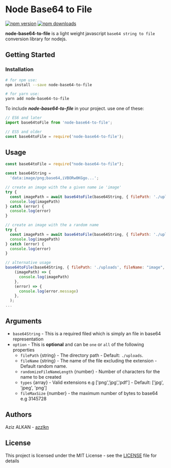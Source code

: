# Node Base64 to File

[![npm version](https://img.shields.io/npm/v/node-base64-to-file.svg?style=flat-square)](https://www.npmjs.com/package/node-base64-to-file)
[![npm downloads](https://img.shields.io/npm/dm/node-base64-to-file.svg?style=flat-square)](https://www.npmjs.com/package/node-base64-to-file)

**node-base64-to-file** is a light weight javascript `base64 string to file` conversion library for nodejs.

## Getting Started

### Installation

```bash
# for npm use:
npm install --save node-base64-to-file

# for yarn use:
yarn add node-base64-to-file
```

To include **_node-base64-to-file_** in your project. use one of these:

```js
// ES6 and later
import base64toFile from 'node-base64-to-file';

// ES5 and older
const base64toFile = require('node-base64-to-file');
```

## Usage

```javascript
const base64toFile = require("node-base64-to-file");

const base64String =
  'data:image/png;base64,iVBORw0KGgo...';

// create an image with the a given name ie 'image'
try {
  const imagePath = await base64toFile(base64String, { filePath: './uploads', fileName: "image", types: ['png'], fileMaxSize: 3145728 });
  console.log(imagePath)
} catch (error) {
  console.log(error)
}

// create an image with the a random name
try {
  const imagePath = await base64toFile(base64String, { filePath: './uploads', randomizeFileNameLength: 14, types: ['png'], fileMaxSize: 3145728 });
  console.log(imagePath)
} catch (error) {
  console.log(error)
}

// alternative usage
base64toFile(base64String, { filePath: './uploads', fileName: "image", types: ['png'], fileMaxSize: 3145728 }).then(
    (imagePath) => {
      console.log(imagePath)
    },
    (error) => {
      console.log(error.message)
    },
  );
...

```

## Arguments

- `base64String` - This is a required filed which is simply an file in base64 representation
- `option` - This is **optional** and can be `one` or `all` of the following properties
  - `filePath` {string} - The directory path - Default: `./uploads`.
  - `fileName` {string} - The name of the file excluding the extension - Default random name.
  - `randomizeFileNameLength` {number} - Number of characters for the name to be created
  - `types` {array} - Valid extensions e.g ['png','jpg','pdf'] - Default: ['jpg', 'jpeg', 'png']
  - `fileMaxSize` {number} - the maximum number of bytes to base64 e.g 3145728

## Authors

Aziz ALKAN - [azzlkn](https://github.com/azzlkn)

<!-- Feel free to include a CONTRIBUTORS.md file and modify this contributors secion -->
<!-- See also the list of [contributors](CONTRIBUTORS) who participated in this project. -->

## License

This project is licensed under the MIT License - see the [LICENSE](LICENSE) file for details

